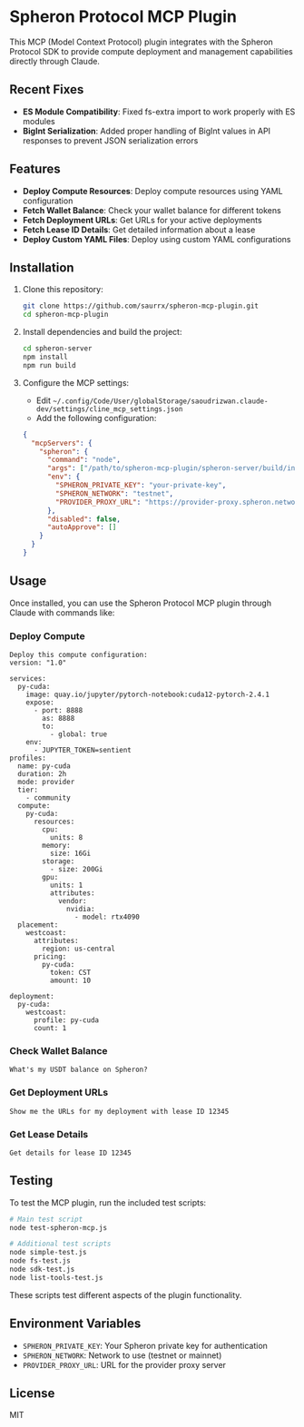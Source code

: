 # Spheron Protocol MCP Plugin

This MCP (Model Context Protocol) plugin integrates with the Spheron Protocol SDK to provide compute deployment and management capabilities directly through Claude.

## Recent Fixes

- **ES Module Compatibility**: Fixed fs-extra import to work properly with ES modules
- **BigInt Serialization**: Added proper handling of BigInt values in API responses to prevent JSON serialization errors

## Features

- **Deploy Compute Resources**: Deploy compute resources using YAML configuration
- **Fetch Wallet Balance**: Check your wallet balance for different tokens
- **Fetch Deployment URLs**: Get URLs for your active deployments
- **Fetch Lease ID Details**: Get detailed information about a lease
- **Deploy Custom YAML Files**: Deploy using custom YAML configurations

## Installation

1. Clone this repository:
   ```bash
   git clone https://github.com/saurrx/spheron-mcp-plugin.git
   cd spheron-mcp-plugin
   ```

2. Install dependencies and build the project:
   ```bash
   cd spheron-server
   npm install
   npm run build
   ```

3. Configure the MCP settings:
   - Edit `~/.config/Code/User/globalStorage/saoudrizwan.claude-dev/settings/cline_mcp_settings.json`
   - Add the following configuration:
   ```json
   {
     "mcpServers": {
       "spheron": {
         "command": "node",
         "args": ["/path/to/spheron-mcp-plugin/spheron-server/build/index.js"],
         "env": {
           "SPHERON_PRIVATE_KEY": "your-private-key",
           "SPHERON_NETWORK": "testnet",
           "PROVIDER_PROXY_URL": "https://provider-proxy.spheron.network"
         },
         "disabled": false,
         "autoApprove": []
       }
     }
   }
   ```

## Usage

Once installed, you can use the Spheron Protocol MCP plugin through Claude with commands like:

### Deploy Compute

```
Deploy this compute configuration:
version: "1.0"

services:
  py-cuda:
    image: quay.io/jupyter/pytorch-notebook:cuda12-pytorch-2.4.1
    expose:
      - port: 8888
        as: 8888
        to:
          - global: true
    env:
      - JUPYTER_TOKEN=sentient
profiles:
  name: py-cuda
  duration: 2h
  mode: provider
  tier:
    - community
  compute:
    py-cuda:
      resources:
        cpu:
          units: 8
        memory:
          size: 16Gi
        storage:
          - size: 200Gi
        gpu:
          units: 1
          attributes:
            vendor:
              nvidia:
                - model: rtx4090
  placement:
    westcoast:
      attributes:
        region: us-central
      pricing:
        py-cuda:
          token: CST
          amount: 10

deployment:
  py-cuda:
    westcoast:
      profile: py-cuda
      count: 1
```

### Check Wallet Balance

```
What's my USDT balance on Spheron?
```

### Get Deployment URLs

```
Show me the URLs for my deployment with lease ID 12345
```

### Get Lease Details

```
Get details for lease ID 12345
```

## Testing

To test the MCP plugin, run the included test scripts:

```bash
# Main test script
node test-spheron-mcp.js

# Additional test scripts
node simple-test.js
node fs-test.js
node sdk-test.js
node list-tools-test.js
```

These scripts test different aspects of the plugin functionality.

## Environment Variables

- `SPHERON_PRIVATE_KEY`: Your Spheron private key for authentication
- `SPHERON_NETWORK`: Network to use (testnet or mainnet)
- `PROVIDER_PROXY_URL`: URL for the provider proxy server

## License

MIT

